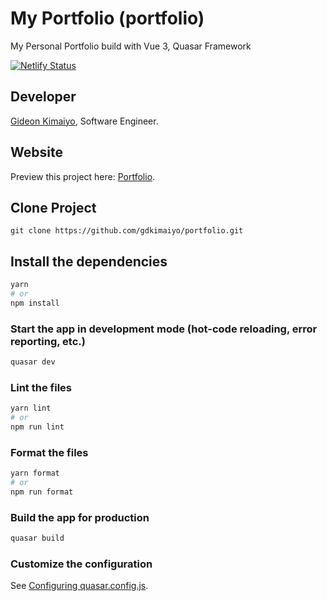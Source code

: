 # My Portfolio (portfolio)

My Personal Portfolio build with Vue 3, Quasar Framework

[![Netlify Status](https://api.netlify.com/api/v1/badges/4580dcfd-528e-492a-a101-c05098e4d471/deploy-status)](https://app.netlify.com/sites/gideonkimaiyo/deploys)

## Developer

[Gideon Kimaiyo](https://www.linkedin.com/in/gideon-kimaiyo/), Software Engineer.

## Website

Preview this project here: [Portfolio](https://gideon-kimaiyo-portfolio.netlify.app/).

## Clone Project

```
git clone https://github.com/gdkimaiyo/portfolio.git
```

## Install the dependencies

```bash
yarn
# or
npm install
```

### Start the app in development mode (hot-code reloading, error reporting, etc.)

```bash
quasar dev
```

### Lint the files

```bash
yarn lint
# or
npm run lint
```

### Format the files

```bash
yarn format
# or
npm run format
```

### Build the app for production

```bash
quasar build
```

### Customize the configuration

See [Configuring quasar.config.js](https://v2.quasar.dev/quasar-cli-vite/quasar-config-js).
